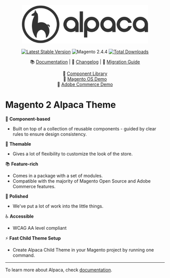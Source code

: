 <div align="center">
<img src="./web/images/icons/logo.svg" alt="Alpaca Logo" width="400"/>

[![Latest Stable Version](http://poser.pugx.org/snowdog/theme-frontend-alpaca/v)](https://packagist.org/packages/snowdog/theme-frontend-alpaca) <img src="https://img.shields.io/badge/Magento-2.4.4-blue.svg" alt="Magento 2.4.4"/> [![Total Downloads](http://poser.pugx.org/snowdog/theme-frontend-alpaca/downloads)](https://packagist.org/packages/snowdog/theme-frontend-alpaca)

📚 [Documentation](https://magento2-alpaca-docs.vercel.app/) | 📝 [Changelog](./CHANGELOG.md) | 🔺 [Migration Guide](https://magento2-alpaca-docs.vercel.app/guide/migration-guide.html)

🔹 [Component Library](https://magento2-alpaca-theme.vercel.app/)<br>
🔹 [Magento OS Demo](https://alpaca-community.snowdog.dev/)<br>
🔹 [Adobe Commerce Demo](https://alpaca-commerce.snowdog.dev/)<br>
</div>

# Magento 2 Alpaca Theme
📝 **Component-based**
* Built on top of a collection of reusable components - guided by clear rules to ensure design consistency.

🎨 **Themable**
* Gives a lot of flexibility to customize the look of the store.

📚 **Feature-rich**
* Comes in a package with a set of modules.
* Compatible with the majority of Magento Open Source and Adobe Commerce features.

💅 **Polished**
* We've put a lot of work into the little things.

♿️ **Accessible**
* WCAG AA level compliant

⚡️ **Fast Child Theme Setup**
* Create Alpaca Child Theme in your Magento project by running one command.

---

To learn more about Alpaca, check [documentation](https://magento2-alpaca-docs.vercel.app/).
